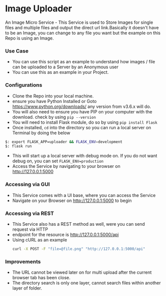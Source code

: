 # Image Uploader
An Image Micro Service - This Service is used to Store Images for single files and multiple files and output the direct url link.Basically it doesn't have to be an Image, you can change to any file you want but the example on this Repo is using an Image.

### Use Case
* You can use this script as an example to understand how images / file can be uploaded to a Server by an Anonymous user
* You can use this as an example in your Project.


### Configurations ###

* Clone the Repo into your local machine.
* ensure you have Python Installed or Goto https://www.python.org/downloads/ any version from v3.6.x will do.
* You will also need to ensure you have PIP on your computer with the download. check by using `pip --version`
* You will need to install Flask module, do so by using `pip install Flask`
* Once installed, `cd` into the directory so you can run a local server on Terminal by doing the below
```bash
$: export FLASK_APP=uploader && FLASK_ENV=development 
$: flask run
```
* This will start up a local server with debug mode on. If you do not want debug on, you can set `FLASK_ENV=production`
* Access the Service by navigating to your browser on http://127.0.0.1:5000

### Accessing via GUI ###

* This Service comes with a UI base, where you can access the Service
* Navigate on your Browser on http://127.0.0.1:5000 to begin

### Accessing via REST ###

* This Service also has a REST method as well, were you can send request via HTTP
* endpoint for the resource is http://127.0.0.1:5000/api
* Using cURL as an example
    ```bash
    curl -X POST -F "file=@file.png" "http://127.0.0.1:5000/api"
    ```

### Improvements ###

* The URL cannot be viewed later on  for multi upload after the current browser tab has been close.
* The directory search is only one layer, cannot search files within another layer of folder.
